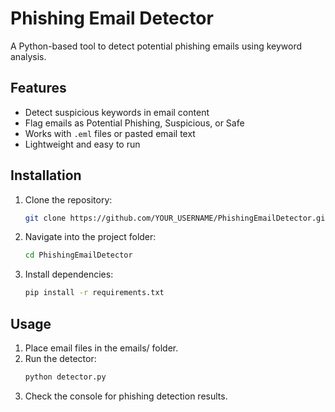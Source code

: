 # Phishing Email Detector

A Python-based tool to detect potential phishing emails using keyword analysis.

## Features
- Detect suspicious keywords in email content
- Flag emails as Potential Phishing, Suspicious, or Safe
- Works with `.eml` files or pasted email text
- Lightweight and easy to run

## Installation

1. Clone the repository:
    ```bash
    git clone https://github.com/YOUR_USERNAME/PhishingEmailDetector.git
2. Navigate into the project folder:
    ```bash
    cd PhishingEmailDetector
3. Install dependencies:
     ```bash
     pip install -r requirements.txt

## Usage

1. Place email files in the emails/ folder.
2. Run the detector:
    ```bash
    python detector.py
3. Check the console for phishing detection results.  
